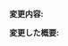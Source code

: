 **変更内容:**



**変更した概要:**

<!--
この中から変更した内容に適するものを動かしてください:

- 単語の追加
- スペルミスの修正
- JSONの書き方の修正
- 説明の修正
- json以外の変更
-->
